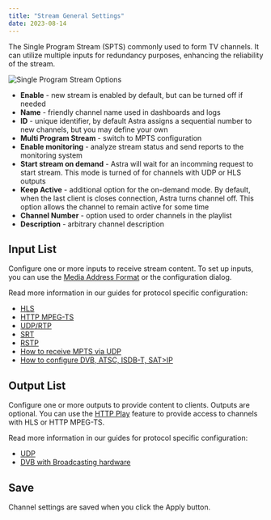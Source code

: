 ```yaml
---
title: "Stream General Settings"
date: 2023-08-14
---
```


The Single Program Stream (SPTS) commonly used to form TV channels. It can utilize multiple inputs for redundancy purposes, enhancing the reliability of the stream.

![Single Program Stream Options](https://cdn.cesbo.com/help/astra/admin-guide/stream/general/settings.png)

- **Enable** - new stream is enabled by default, but can be turned off if needed
- **Name** - friendly channel name used in dashboards and logs
- **ID** - unique identifier, by default Astra assigns a sequential number to new channels, but you may define your own
- **Multi Program Stream** - switch to MPTS configuration
- **Enable monitoring** - analyze stream status and send reports to the monitoring system
- **Start stream on demand** - Astra will wait for an incomming request to start stream. This mode is turned of for channels with UDP or HLS outputs
- **Keep Active** - additional option for the on-demand mode. By default, when the last client is closes connection, Astra turns channel off. This option allows the channel to remain active for some time
- **Channel Number** - option used to order channels in the playlist
- **Description** - arbitrary channel description

## Input List

Configure one or more inputs to receive stream content. To set up inputs, you can use the [Media Address Format](../../getting-started/first-steps/address-format) or the configuration dialog.

Read more information in our guides for protocol specific configuration:

- [HLS](/astra/receiving/ip/hls)
- [HTTP MPEG-TS](/astra/receiving/ip/http)
- [UDP/RTP](/astra/receiving/ip/udp)
- [SRT](/astra/receiving/ip/srt)
- [RSTP](/astra/receiving/ip/rtsp)
- [How to receive MPTS via UDP](/astra/receiving/ip/mpts-via-udp)
- [How to configure DVB, ATSC, ISDB-T, SAT>IP](/astra/receiving/dvb)

## Output List

Configure one or more outputs to provide content to clients. Outputs are optional. You can use the [HTTP Play](/astra/delivery/http-hls/http-play) feature to provide access to channels with HLS or HTTP MPEG-TS.

Read more information in our guides for protocol specific configuration:

- [UDP](/astra/delivery/broadcasting/udp)
- [DVB with Broadcasting hardware](/astra/delivery/hardware)

## Save

Channel settings are saved when you click the Apply button.
